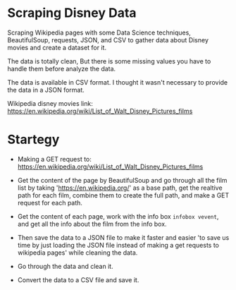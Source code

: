 # Scraping Disney Data

Scraping Wikipedia pages with some Data Science techniques, BeautifulSoup, requests, JSON, and CSV to gather data about Disney movies and create a dataset for it.

The data is totally clean, But there is some missing values you have to handle them before analyze the data.   

The data is available in CSV format. I thought it wasn't necessary to provide the data in a JSON format.

Wikipedia disney movies link:
https://en.wikipedia.org/wiki/List_of_Walt_Disney_Pictures_films

# Startegy

- Making a GET request to: https://en.wikipedia.org/wiki/List_of_Walt_Disney_Pictures_films

- Get the content of the page by BeautifulSoup and go through all the film list by taking 'https://en.wikipedia.org/' as a base path,
  get the realtive path for each film, combine them to create the full path, and make a GET request for each path.

- Get the content of each page, work with the info box `infobox vevent`, and get all the info about the film from the info box.

- Then save the data to a JSON file to make it faster and easier 'to save us time by just loading the JSON file instead of making a get requests to wikipedia pages' while cleaning the data.

- Go through the data and clean it.

- Convert the data to a CSV file and save it.
